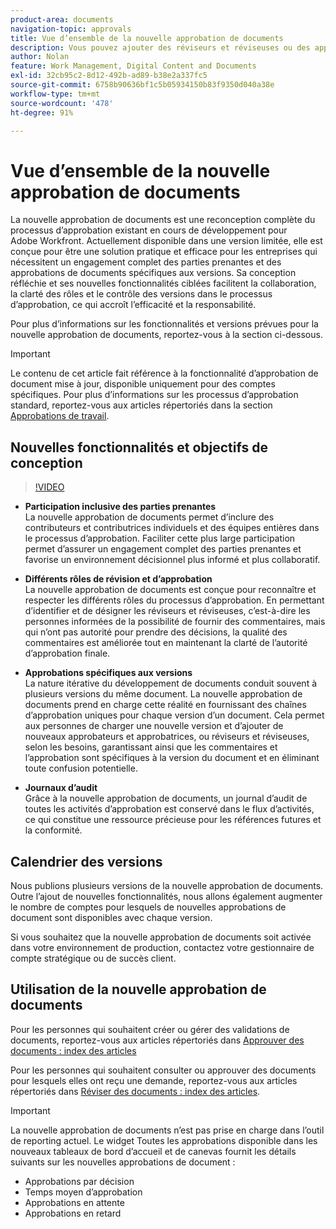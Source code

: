 ```yaml
---
product-area: documents
navigation-topic: approvals
title: Vue d’ensemble de la nouvelle approbation de documents
description: Vous pouvez ajouter des réviseurs et réviseuses ou des approbateurs et approbatrices supplémentaires à un document ayant déjà des approbations en attente.
author: Nolan
feature: Work Management, Digital Content and Documents
exl-id: 32cb95c2-8d12-492b-ad89-b38e2a337fc5
source-git-commit: 6758b90636bf1c5b05934150b83f9350d040a38e
workflow-type: tm+mt
source-wordcount: '478'
ht-degree: 91%

---
```


# Vue d’ensemble de la nouvelle approbation de documents

La nouvelle approbation de documents est une reconception complète du processus d’approbation existant en cours de développement pour Adobe Workfront. Actuellement disponible dans une version limitée, elle est conçue pour être une solution pratique et efficace pour les entreprises qui nécessitent un engagement complet des parties prenantes et des approbations de documents spécifiques aux versions. Sa conception réfléchie et ses nouvelles fonctionnalités ciblées facilitent la collaboration, la clarté des rôles et le contrôle des versions dans le processus d’approbation, ce qui accroît l’efficacité et la responsabilité.

Pour plus d’informations sur les fonctionnalités et versions prévues pour la nouvelle approbation de documents, reportez-vous à la section ci-dessous.

>[!IMPORTANT]
>
>Le contenu de cet article fait référence à la fonctionnalité d’approbation de document mise à jour, disponible uniquement pour des comptes spécifiques. Pour plus d’informations sur les processus d’approbation standard, reportez-vous aux articles répertoriés dans la section [Approbations de travail](/help/quicksilver/review-and-approve-work/manage-approvals/manage-approvals.md).

## Nouvelles fonctionnalités et objectifs de conception

>[!VIDEO](https://video.tv.adobe.com/v/3420544/)

* **Participation inclusive des parties prenantes**\
    La nouvelle approbation de documents permet d’inclure des contributeurs et contributrices individuels et des équipes entières dans le processus d’approbation. Faciliter cette plus large participation permet d’assurer un engagement complet des parties prenantes et favorise un environnement décisionnel plus informé et plus collaboratif.

* **Différents rôles de révision et d’approbation**\
    La nouvelle approbation de documents est conçue pour reconnaître et respecter les différents rôles du processus d’approbation. En permettant d’identifier et de désigner les réviseurs et réviseuses, c’est-à-dire les personnes informées de la possibilité de fournir des commentaires, mais qui n’ont pas autorité pour prendre des décisions, la qualité des commentaires est améliorée tout en maintenant la clarté de l’autorité d’approbation finale.

* **Approbations spécifiques aux versions**\
    La nature itérative du développement de documents conduit souvent à plusieurs versions du même document. La nouvelle approbation de documents prend en charge cette réalité en fournissant des chaînes d’approbation uniques pour chaque version d’un document. Cela permet aux personnes de charger une nouvelle version et d’ajouter de nouveaux approbateurs et approbatrices, ou réviseurs et réviseuses, selon les besoins, garantissant ainsi que les commentaires et l’approbation sont spécifiques à la version du document et en éliminant toute confusion potentielle.

* **Journaux d’audit**\
    Grâce à la nouvelle approbation de documents, un journal d’audit de toutes les activités d’approbation est conservé dans le flux d’activités, ce qui constitue une ressource précieuse pour les références futures et la conformité.

## Calendrier des versions

Nous publions plusieurs versions de la nouvelle approbation de documents. Outre l’ajout de nouvelles fonctionnalités, nous allons également augmenter le nombre de comptes pour lesquels de nouvelles approbations de document sont disponibles avec chaque version.

Si vous souhaitez que la nouvelle approbation de documents soit activée dans votre environnement de production, contactez votre gestionnaire de compte stratégique ou de succès client.

## Utilisation de la nouvelle approbation de documents

Pour les personnes qui souhaitent créer ou gérer des validations de documents, reportez-vous aux articles répertoriés dans [Approuver des documents : index des articles](/help/quicksilver/review-and-approve-work/document-reviews-and-approvals/manage-document-approvals/approve-documents-toc.md)

Pour les personnes qui souhaitent consulter ou approuver des documents pour lesquels elles ont reçu une demande, reportez-vous aux articles répertoriés dans [Réviser des documents : index des articles](/help/quicksilver/review-and-approve-work/document-reviews-and-approvals/review-and-approve-documents/review-documents-toc.md).

>[!IMPORTANT]
>
>La nouvelle approbation de documents n’est pas prise en charge dans l’outil de reporting actuel. Le widget Toutes les approbations disponible dans les nouveaux tableaux de bord d’accueil et de canevas fournit les détails suivants sur les nouvelles approbations de document :
>
>* Approbations par décision
>* Temps moyen d’approbation
>* Approbations en attente
>* Approbations en retard
